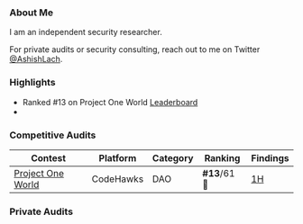 ### About Me
I am an independent security researcher.

For private audits or security consulting, reach out to me on Twitter [@AshishLach](https://x.com/AshishLach).

### Highlights
- Ranked #13 on Project One World [Leaderboard](https://x.com/0xSpearmint/status/1851908819212996715)
- 
### Competitive Audits

| Contest        | Platform  | Category                                   | Ranking      | Findings |
|----------------|-----------|-------------------------------------------|----------------|----------|
| [Project One World](https://codehawks.cyfrin.io/c/2024-11-one-world/results?lt=contest&sc=reward&sj=reward&page=1&t=leaderboard)    | CodeHawks   | DAO                          | **#13**/61 🥈  | [1H](https://codehawks.cyfrin.io/c/2024-11-one-world/s/287) |

### Private Audits
